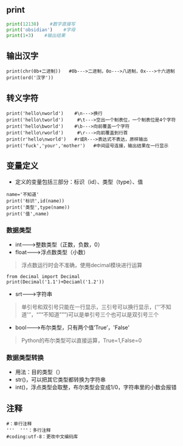 ## print
```python
print(12138)    #数字直接写
print('obsidian')    #字母
print(1+3)    #输出结果
```
## 输出汉字
```
print(chr(0b+二进制))   #0b--->二进制，0o--->八进制，0x--->十六进制
print(ord('汉字'))
```
## 转义字符
```
print('hello\nworld')    #\n--->换行
print('hello\tworld')     #\t--->空出一个制表位，一个制表位是4个字符
print('hello\bworld')    #\b--->向前覆盖一个字符
print('hello\rworld')     #\r--->向前覆盖到行首
print(r'hello\nworld')   #r或R--->表达式不表达，原样输出
print('fuck','your','mother')   #中间逗号连接，输出结果在一行显示
```
## 变量定义
- 定义的变量包括三部分：标识（id）、类型（type）、值
```
name='不知道'
print('标识',id(name))
print('类型',type(name))
print('值',name)
```
### 数据类型
- int--->整数类型（正数，负数，0）
- float--->浮点数类型（小数）
>浮点数运行时会不准确，使用decimal模块进行运算
```
from decimal import Decimal
print(Decimal('1.1')+Deciaml('1.2'))
```
- srt--->字符串
>单引号和双引号只能在一行显示，三引号可以换行显示，(’‘’不知道’‘’，“”“不知道”””)可以是单引号三个也可以是双引号三个
- bool--->布尔类型，只有两个值‘True’，'False'
>Python的布尔类型可以直接运算，True=1,False=0
### 数据类型转换
- 用法：目的类型（）
- str()，可以把其它类型都转换为字符串
- int()，浮点类型会取整，布尔类型会变成1/0，字符串里的小数会报错
## 注释
```
#：单行注释
'''  '''：多行注释
#coding:utf-8：更改中文编码库
```
